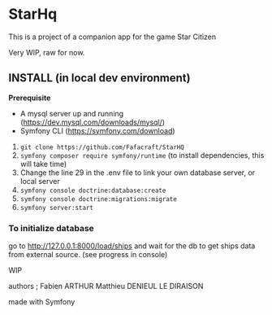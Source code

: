 # StarHq
This is a project of a companion app for the game Star Citizen

Very WIP, raw for now.


## INSTALL (in local dev environment)
__Prerequisite__
- A mysql server up and running (https://dev.mysql.com/downloads/mysql/)
- Symfony CLI (https://symfony.com/download)

1) `git clone https://github.com/Fafacraft/StarHQ`
2) `symfony composer require symfony/runtime`  (to install dependencies, this will take time)
3) Change the line 29 in the .env file to link your own database server, or local server
4) `symfony console doctrine:database:create`
5) `symfony console doctrine:migrations:migrate`
6) `symfony server:start`

### To initialize database
go to http://127.0.0.1:8000/load/ships and wait for the db to get ships data from external source. (see progress in console)

WIP



authors ;
Fabien ARTHUR
Matthieu DENIEUL LE DIRAISON

made with Symfony